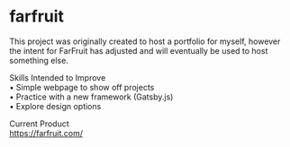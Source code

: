 # farfruit
This project was originally created to host a portfolio for myself, however the intent for FarFruit has adjusted and will eventually be used to host something else.  
  
Skills Intended to Improve  
• Simple webpage to show off projects  
• Practice with a new framework (Gatsby.js)  
• Explore design options
  
Current Product  
https://farfruit.com/
